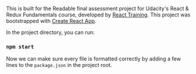 This is built for the Readable final assessment project for Udacity's React & Redux Fundamentals course, developed by [React Training](https://reacttraining.com).
This project was bootstrapped with [Create React App](https://github.com/facebookincubator/create-react-app).

In the project directory, you can run:

### `npm start`

 Now we can make sure every file is formatted correctly by adding a few lines to the `package.json` in the project root.
